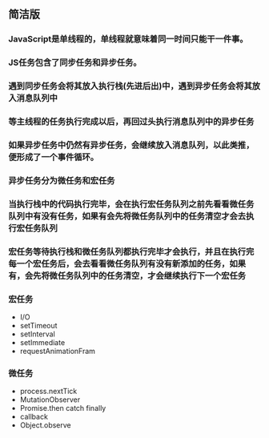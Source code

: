 ## 简洁版
### JavaScript是单线程的，单线程就意味着同一时间只能干一件事。
### JS任务包含了同步任务和异步任务。
### 遇到同步任务会将其放入执行栈(先进后出)中，遇到异步任务会将其放入消息队列中
### 等主线程的任务执行完成以后，再回过头执行消息队列中的异步任务
### 如果异步任务中仍然有异步任务，会继续放入消息队列，以此类推，便形成了一个事件循环。
### 异步任务分为微任务和宏任务
### 当执行栈中的代码执行完毕，会在执行宏任务队列之前先看看微任务队列中有没有任务，如果有会先将微任务队列中的任务清空才会去执行宏任务队列
### 宏任务等待执行栈和微任务队列都执行完毕才会执行，并且在执行完每一个宏任务后，会去看看微任务队列有没有新添加的任务，如果有，会先将微任务队列中的任务清空，才会继续执行下一个宏任务

### 宏任务
- I/O
- setTimeout
- setInterval
- setImmediate
- requestAnimationFram

### 微任务
- process.nextTick
- MutationObserver
- Promise.then catch finally
- callback
- Object.observe
